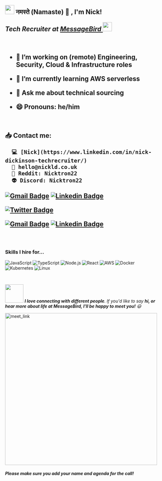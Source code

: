 <h2><img src="https://emojis.slackmojis.com/emojis/images/1531849430/4246/blob-sunglasses.gif?1531849430" width="30"/> नमस्ते (Namaste) 🙏 ,  I'm Nick!  
<p><em> Tech Recruiter at <a href="https://www.messagebird.com/en/">MessageBird  
</a><img src="https://media.giphy.com/media/WUlplcMpOCEmTGBtBW/giphy.gif" width="30"> 
</em></p>
                           
                           
<br />

- 🔭 I’m working on (remote) Engineering, Security, Cloud & Infrastructure roles 
- 🌱 I’m currently learning AWS serverless 
- 💬 Ask me about technical sourcing 
- 😄 Pronouns: he/him
  
  <br />
:inbox_tray: Contact me: 
  
      💻 [Nick](https://www.linkedin.com/in/nick-dickinson-techrecruiter/)
      📧 hello@nickld.co.uk 
      👾 Reddit: Nicktron22 
      👽 Discord: Nicktron22 
  
[![Gmail Badge](https://img.shields.io/badge/-nick.dickinson@messagebird.com-c14438?style=flat-square&logo=Gmail&logoColor=white&link=mailto:ing.miller.vega@gmail.com)](mailto:ing.miller.vega@gmail.com)
[![Linkedin Badge](https://img.shields.io/badge/-Nick-blue?style=flat-square&logo=Linkedin&logoColor=white&link=https://www.linkedin.com/in/nick-dickinson-techrecruiter/)](https://www.linkedin.com/in/nick-dickinson-techrecruiter/)


  
[![Twitter Badge](https://img.shields.io/badge/-@minoveaz-00acee?style=flat&logo=Twitter&logoColor=white)](https://twitter.com/intent/follow?screen_name=minoveaz "Follow on Twitter")
  
  
  [![Gmail Badge](https://img.shields.io/badge/-ing.miller.vega@gmail.com-c14438?style=flat-square&logo=Gmail&logoColor=white&link=mailto:ing.miller.vega@gmail.com)](mailto:ing.miller.vega@gmail.com)
[![Linkedin Badge](https://img.shields.io/badge/-minoveaz-blue?style=flat-square&logo=Linkedin&logoColor=white&link=https://www.linkedin.com/in/minoveaz/)](https://www.linkedin.com/in/minoveaz/)

  
  <br />
  
  ### Skills I hire for...
 

![JavaScript](https://img.shields.io/badge/-JavaScript-000?&logo=JavaScript)
![TypeScript](https://img.shields.io/badge/-TypeScript-000?&logo=TypeScript)
![Node.js](https://img.shields.io/badge/-Node.js-000?&logo=node.js)
![React](https://img.shields.io/badge/-React-000?&logo=React)
![AWS](https://img.shields.io/badge/-AWS-000?&logo=Amazon-AWS&logoColor=F90)
![Docker](https://img.shields.io/badge/-Docker-000?&logo=Docker)
![Kubernetes](https://img.shields.io/badge/-Kubernetes-000?&logo=Kubernetes)
![Linux](https://img.shields.io/badge/-Linux-000?&logo=Linux)



  <br />
 
<img src="https://media.giphy.com/media/LnQjpWaON8nhr21vNW/giphy.gif" width="60"> <em><b>I love connecting with different people</b>. If you'd like to say <b>hi, or hear more about life at MessageBird, I'll be happy to meet you!</b> 😃 </em> 

  

  <a href="https://a.goodtime.io/w/messagebird/nicholas.dickinson/google-hangout/intro?linkSource=chrome-extension" target="_blank"><img width="498" alt="meet_link" src="https://user-images.githubusercontent.com/15426564/144297439-f530f383-e73e-41e0-9914-a9b7d3f432e5.png"></a>
  
##### *Please make sure you add your name and agenda for the call!*
